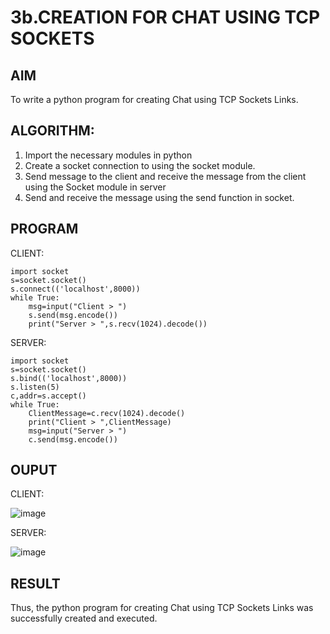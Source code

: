 # 3b.CREATION FOR CHAT USING TCP SOCKETS
## AIM
To write a python program for creating Chat using TCP Sockets Links.
## ALGORITHM:
1. Import the necessary modules in python
2. Create a socket connection to using the socket module.
3. Send message to the client and receive the message from the client using the Socket module in
 server
4. Send and receive the message using the send function in socket.
## PROGRAM
CLIENT:
```
import socket
s=socket.socket()
s.connect(('localhost',8000))
while True:
    msg=input("Client > ")
    s.send(msg.encode())
    print("Server > ",s.recv(1024).decode())
```
SERVER:
```
import socket
s=socket.socket()
s.bind(('localhost',8000))
s.listen(5)
c,addr=s.accept()
while True:
    ClientMessage=c.recv(1024).decode()
    print("Client > ",ClientMessage)
    msg=input("Server > ")
    c.send(msg.encode())
```
## OUPUT
CLIENT:

![image](https://github.com/user-attachments/assets/936bc7b2-2612-4c7d-ad1d-7f520eb8e120)

SERVER:

![image](https://github.com/user-attachments/assets/9605d33f-2bf5-43c0-abaf-513a131e4138)

## RESULT
Thus, the python program for creating Chat using TCP Sockets Links was successfully 
created and executed.
